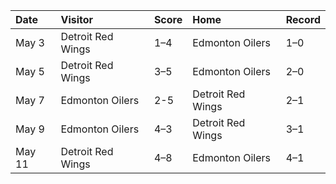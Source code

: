 | Date   | Visitor           | Score   | Home              | Record   |
|:-------|:------------------|:--------|:------------------|:---------|
| May 3  | Detroit Red Wings | 1–4     | Edmonton Oilers   | 1–0      |
| May 5  | Detroit Red Wings | 3–5     | Edmonton Oilers   | 2–0      |
| May 7  | Edmonton Oilers   | 2-5     | Detroit Red Wings | 2–1      |
| May 9  | Edmonton Oilers   | 4–3     | Detroit Red Wings | 3–1      |
| May 11 | Detroit Red Wings | 4–8     | Edmonton Oilers   | 4–1      |